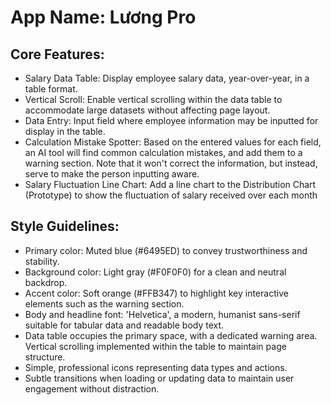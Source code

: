 # **App Name**: Lương Pro

## Core Features:

- Salary Data Table: Display employee salary data, year-over-year, in a table format.
- Vertical Scroll: Enable vertical scrolling within the data table to accommodate large datasets without affecting page layout.
- Data Entry: Input field where employee information may be inputted for display in the table.
- Calculation Mistake Spotter: Based on the entered values for each field, an AI tool will find common calculation mistakes, and add them to a warning section. Note that it won't correct the information, but instead, serve to make the person inputting aware.
- Salary Fluctuation Line Chart: Add a line chart to the Distribution Chart (Prototype) to show the fluctuation of salary received over each month

## Style Guidelines:

- Primary color: Muted blue (#6495ED) to convey trustworthiness and stability.
- Background color: Light gray (#F0F0F0) for a clean and neutral backdrop.
- Accent color: Soft orange (#FFB347) to highlight key interactive elements such as the warning section.
- Body and headline font: 'Helvetica', a modern, humanist sans-serif suitable for tabular data and readable body text.
- Data table occupies the primary space, with a dedicated warning area. Vertical scrolling implemented within the table to maintain page structure.
- Simple, professional icons representing data types and actions.
- Subtle transitions when loading or updating data to maintain user engagement without distraction.